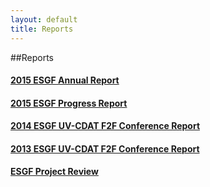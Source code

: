 ```yaml
---
layout: default
title: Reports
---
```


##Reports


#### <a href="media/pdf/2015-ESGF-Progress-Report-v1.pdf" target="_blank">2015 ESGF Annual Report</a>

#### <a href="media/pdf/2015-ESGF-Progress-Report.pdf" target="_blank">2015 ESGF Progress Report</a>

#### <a href="http://aims-group.github.io/pdf/2014-ESGF_UV-CDAT_Conference_Report.pdf" target="_blank">2014 ESGF UV-CDAT F2F Conference Report </a>

#### <a href="http://uvcdat.llnl.gov/pdf/ESGF_UV-CDAT_Meeting_Report_December2013.pdf" target="_blank">2013 ESGF UV-CDAT F2F Conference Report </a>

#### <a href="media/pdf/esgf-project-review.pdf" target="_blank">ESGF Project Review</a>
